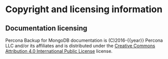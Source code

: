 # Copyright and licensing information

## Documentation licensing

Percona Backup for MongoDB documentation is (C)2016-{{year}} Percona LLC and/or its affiliates
and is distributed under the [Creative Commons Attribution 4.0 International Public License](https://creativecommons.org/licenses/by/4.0/) license.
